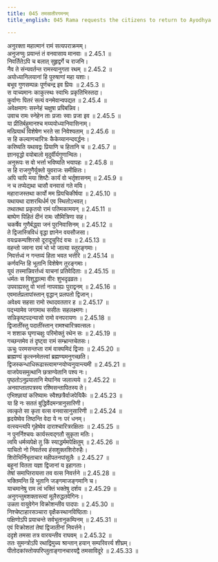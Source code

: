 ```yaml
---
title: 045 तमसातीरगमनम्
title_english: 045 Rama requests the citizens to return to Ayodhya

---
```

<div class="audioEmbed"  caption="श्रीराम-हरिसीताराममूर्ति-घनपाठिभ्यां वचनम्" src="https://archive.org/download/Ramayana-recitation-Sriram-harisItArAmamUrti-Ghanapaati-v2/Kanda_2/Kanda_2_AYK-045-Thamasa_Theera_Gamanam.mp3"></div>

  
अनुरक्ता महात्मानं रामं सत्यपराक्रमम्।  
अनुजग्मुः प्रयान्तं तं वनवासाय मानवाः ॥ 2.45.1 ॥   
निवर्तितेऽपि च बलात् सुहृद्वर्गे च राजनि।  
नैव ते संन्यवर्तन्त रामस्यानुगता रथम् ॥ 2.45.2 ॥   
अयोध्यानिलयानां हि पुरुषाणां महा यशाः।  
बभूव गुणसम्पन्नः पूर्णचन्द्र इव प्रियः ॥ 2.45.3 ॥   
स याच्यमानः काकुत्स्थः स्वाभिः प्रकृतिभिस्तदा।  
कुर्वाणः पितरं सत्यं वनमेवान्वपद्यत ॥ 2.45.4 ॥   
अवेक्षमाणः सस्नेहं चक्षुषा प्रपिबन्निव।  
उवाच रामः स्नेहेन ताः प्रजाः स्वाः प्रजा इव ॥ 2.45.5 ॥   
या प्रीतिर्बहुमानश्च मय्ययोध्यानिवासिनाम्।  
मत्प्रियार्थं विशेषेण भरते सा निवेश्यताम् ॥ 2.45.6 ॥   
स हि कल्याणचारित्रः कैकेय्यानन्दवर्द्धनः।  
करिष्यति यथावद्वः प्रियाणि च हितानि च ॥ 2.45.7 ॥   
ज्ञानवृद्धो वयोबालो मृदुर्वीर्यगुणान्वितः।  
अनुरूपः स वो भर्त्ता भविष्यति भयापहः ॥ 2.45.8 ॥   
स हि राजगुणैर्युक्तो युवराजः समीक्षितः।  
अपि चापि मया शिष्टैः कार्यं वो भर्तृशासनम् ॥ 2.45.9 ॥   
न च तप्येद्यथा चासौ वनवासं गते मयि।  
महाराजस्तथा कार्यो मम प्रियचिकीर्षया ॥ 2.45.10 ॥   
यथायथा दाशरथिर्धर्म एव स्थितोऽभवत्।  
तथातथा प्रकृतयो रामं पतिमकामयन् ॥ 2.45.11 ॥   
बाष्पेण पिहितं दीनं रामः सौमित्रिणा सह।  
चकर्षेव गुणैर्बद्ध्वा जनं पुरनिवासिनम् ॥ 2.45.12 ॥   
ते द्विजास्त्रिविधं वृद्धा ज्ञानेन वयसौजसा।  
वयःप्रकम्पशिरसो दूरादूचुरिदं वचः ॥ 2.45.13 ॥   
वहन्तो जवना रामं भो भो जात्या स्तुरङ्गमाः।  
निवर्त्तध्वं न गन्तव्यं हिता भवत भर्त्तरि ॥ 2.45.14 ॥   
कर्णवन्ति हि भूतानि विशेषेण तुरङ्गमाः।  
यूयं तस्मान्निवर्त्तध्वं याचनां प्रतिवेदिताः ॥ 2.45.15 ॥   
धर्मतः स विशुद्धात्मा वीरः शुभदृढव्रतः।  
उपवाह्यस्तु वो भर्त्ता नापवाह्यः पुराद्वनम् ॥ 2.45.16 ॥   
एवमार्तप्रलापांस्तान् वृद्धान् प्रलपतो द्विजान्।  
अवेक्ष्य सहसा रामो रथादवततार ह ॥ 2.45.17 ॥   
पद्भ्यामेव जगामाथ ससीतः सहलक्ष्मणः।  
सन्निकृष्टपदन्यासो रामो वनपरायणः ॥ 2.45.18 ॥   
द्विजातींस्तु पदातींस्तान् रामश्चारित्रवत्सलः।  
न शशाक घृणाचक्षुः परिमोक्तुं रथेन सः ॥ 2.45.19 ॥   
गच्छन्तमेव तं दृष्ट्वा रामं सम्भ्रान्तचेतसः।  
ऊचुः परमसन्तप्ता रामं वाक्यमिदं द्विजाः ॥ 2.45.20 ॥   
ब्राह्मण्यं कृत्स्नमेतत्त्वां ब्रह्मण्यमनुगच्छति।  
द्विजस्कन्धाधिरूढास्त्वामग्नयोप्यनुयान्त्यमी ॥ 2.45.21 ॥   
वाजपेयसमुत्थानि छत्राण्येतानि पश्य नः।  
पृष्ठतोऽनुप्रयातानि मेघानिव जलात्यये ॥ 2.45.22 ॥   
अनवाप्तातपत्रस्य रश्मिसन्तापितस्य ते।  
एभिश्छायां करिष्यामः स्वैश्छत्रैर्वाजपेयिकैः ॥ 2.45.23 ॥   
या हि नः सततं बुद्धिर्वेदमन्त्रानुसारिणी।  
त्वत्कृते सा कृता वत्स वनवासानुसारिणी ॥ 2.45.24 ॥   
हृदयेष्वेव तिष्ठन्ति वेदा ये नः परं धनम्।  
वत्स्यन्त्यपि गृहेष्वेव दाराश्चारित्ररक्षिताः ॥ 2.45.25 ॥   
न पुनर्निश्चयः कार्यस्त्वद्गतौ सुकृता मतिः।  
त्वयि धर्मव्यपेक्षे तु किं स्याद्धर्ममपेक्षितुम् ॥ 2.45.26 ॥   
याचितो नो निवर्तस्व हंसशुक्लशिरोरुहैः।  
शिरोभिर्निभृताचार महीपतनपांसुलैः ॥ 2.45.27 ॥   
बहूनां वितता यज्ञा द्विजानां य इहागताः।  
तेषां समाप्तिरायत्ता तव वत्स निवर्त्तने ॥ 2.45.28 ॥   
भक्तिमन्ति हि भूतानि जङ्गमाजङ्गमानि च।  
याचमानेषु राम त्वं भक्तिं भक्तेषु दर्शय ॥ 2.45.29 ॥   
अनुगन्तुमशक्तास्त्वां मूलैरुद्धतवेगिनः।  
उन्नता वायुवेगेन विक्रोशन्तीव पादपाः ॥ 2.45.30 ॥   
निश्चेष्टाहारसञ्चारा वृक्षैकस्थानविष्ठिताः।  
पक्षिणोऽपि प्रयाचन्ते सर्वभूतानुकम्पिनम् ॥ 2.45.31 ॥   
एवं विक्रोशतां तेषां द्विजातीनां निवर्त्तने।  
ददृशे तमसा तत्र वारयन्तीव राघवम् ॥ 2.45.32 ॥   
ततः सुमन्त्रोऽपि रथाद्विमुच्य श्रान्तान् हयान् सम्परिवर्त्त्य शीघ्रम्।  
पीतोदकांस्तोयपरिप्लुताङ्गानचारयद्वै तमसाविदूरे ॥ 2.45.33 ॥   